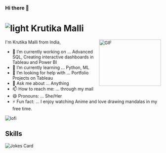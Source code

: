 ### Hi there 👋

#  ![light](https://user-images.githubusercontent.com/129833043/229731339-2aa1ce35-7f9a-4f36-9ed2-d6ea12e34f48.gif) Krutika Malli
I'm Krutika Malli from India,
<img align="right" alt="GIF" src="![waving](https://user-images.githubusercontent.com/129833043/229738185-29002ec8-d5ea-4941-8d76-77ef2d53441b.gif)" width="200" height="150" />
- 🔭 I’m currently working on ... Advanced SQL, Creating interactive dashboards in Tableau and Power BI <!-- code gif-->
- 🌱 I’m currently learning ... Python, ML
- 🤔 I’m looking for help with ... Portfolio Projects on Tableau
- 💬 Ask me about ... Anything
- 📫 How to reach me: ... through my mail
- 😄 Pronouns: ... She/Her
- ⚡ Fun fact: ... I enjoy watching Anime and love drawing mandalas in my free time.

![lofi](https://user-images.githubusercontent.com/129833043/229730612-1ecf7942-526e-4bec-8ec0-03acc8f953b1.gif)


## Skills 










<!-- HTML -->
<img src="https://readme-jokes.vercel.app/api" alt="Jokes Card" />
